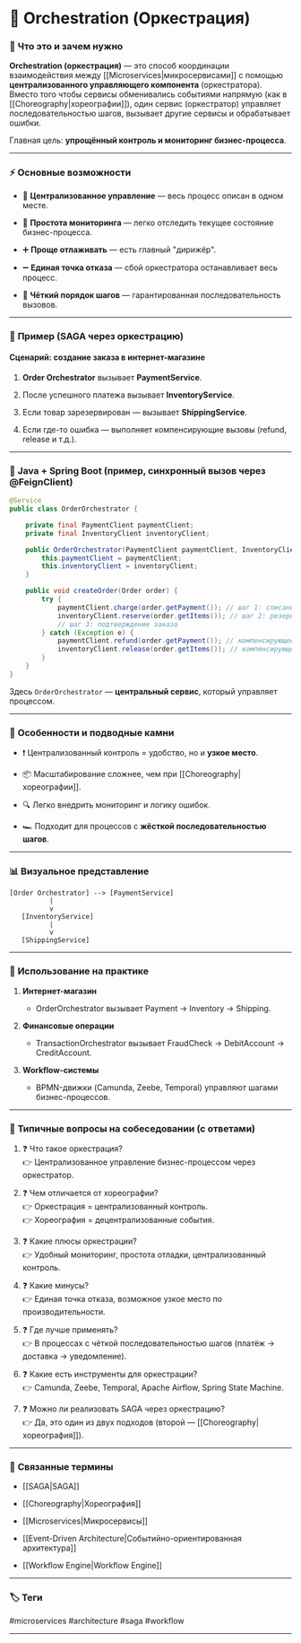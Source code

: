 # 📄 **Orchestration (Оркестрация)**

### 📝 **Что это и зачем нужно**

**Orchestration (оркестрация)** — это способ координации взаимодействия между [[Microservices|микросервисами]] с помощью **централизованного управляющего компонента** (оркестратора).  
Вместо того чтобы сервисы обменивались событиями напрямую (как в [[Choreography|хореографии]]), один сервис (оркестратор) управляет последовательностью шагов, вызывает другие сервисы и обрабатывает ошибки.

Главная цель: **упрощённый контроль и мониторинг бизнес-процесса**.

---

### ⚡ **Основные возможности**

- 📍 **Централизованное управление** — весь процесс описан в одном месте.
    
- 🔑 **Простота мониторинга** — легко отследить текущее состояние бизнес-процесса.
    
- ➕ **Проще отлаживать** — есть главный "дирижёр".
    
- ➖ **Единая точка отказа** — сбой оркестратора останавливает весь процесс.
    
- 🔄 **Чёткий порядок шагов** — гарантированная последовательность вызовов.
    

---

### 📌 **Пример (SAGA через оркестрацию)**

#### Сценарий: создание заказа в интернет-магазине

1. **Order Orchestrator** вызывает **PaymentService**.
    
2. После успешного платежа вызывает **InventoryService**.
    
3. Если товар зарезервирован — вызывает **ShippingService**.
    
4. Если где-то ошибка — выполняет компенсирующие вызовы (refund, release и т.д.).
    

---

### 📌 **Java + Spring Boot (пример, синхронный вызов через @FeignClient)**

```java
@Service
public class OrderOrchestrator {

    private final PaymentClient paymentClient;
    private final InventoryClient inventoryClient;

    public OrderOrchestrator(PaymentClient paymentClient, InventoryClient inventoryClient) {
        this.paymentClient = paymentClient;
        this.inventoryClient = inventoryClient;
    }

    public void createOrder(Order order) {
        try {
            paymentClient.charge(order.getPayment()); // шаг 1: списание денег
            inventoryClient.reserve(order.getItems()); // шаг 2: резервирование товара
            // шаг 3: подтверждение заказа
        } catch (Exception e) {
            paymentClient.refund(order.getPayment()); // компенсирующее действие
            inventoryClient.release(order.getItems()); // компенсирующее действие
        }
    }
}
```

Здесь `OrderOrchestrator` — **центральный сервис**, который управляет процессом.

---

### 🧠 **Особенности и подводные камни**

- ❗ Централизованный контроль = удобство, но и **узкое место**.
    
- 📦 Масштабирование сложнее, чем при [[Choreography|хореографии]].
    
- 🔍 Легко внедрить мониторинг и логику ошибок.
    
- 🏎 Подходит для процессов с **жёсткой последовательностью шагов**.
    

---

### 📊 **Визуальное представление**

```
[Order Orchestrator] --> [PaymentService]
          |
          v
   [InventoryService]
          |
          v
   [ShippingService]
```

---

### 💼 **Использование на практике**

1. **Интернет-магазин**
    
    - OrderOrchestrator вызывает Payment → Inventory → Shipping.
        
2. **Финансовые операции**
    
    - TransactionOrchestrator вызывает FraudCheck → DebitAccount → CreditAccount.
        
3. **Workflow-системы**
    
    - BPMN-движки (Camunda, Zeebe, Temporal) управляют шагами бизнес-процессов.
        

---

### 🎯 **Типичные вопросы на собеседовании (с ответами)**

1. ❓ Что такое оркестрация?  
    👉 Централизованное управление бизнес-процессом через оркестратор.
    
2. ❓ Чем отличается от хореографии?  
    👉 Оркестрация = централизованный контроль.  
    👉 Хореография = децентрализованные события.
    
3. ❓ Какие плюсы оркестрации?  
    👉 Удобный мониторинг, простота отладки, централизованный контроль.
    
4. ❓ Какие минусы?  
    👉 Единая точка отказа, возможное узкое место по производительности.
    
5. ❓ Где лучше применять?  
    👉 В процессах с чёткой последовательностью шагов (платёж → доставка → уведомление).
    
6. ❓ Какие есть инструменты для оркестрации?  
    👉 Camunda, Zeebe, Temporal, Apache Airflow, Spring State Machine.
    
7. ❓ Можно ли реализовать SAGA через оркестрацию?  
    👉 Да, это один из двух подходов (второй — [[Choreography|хореография]]).
    

---

### 🔗 **Связанные термины**

- [[SAGA|SAGA]]
    
- [[Choreography|Хореография]]
    
- [[Microservices|Микросервисы]]
    
- [[Event-Driven Architecture|Событийно-ориентированная архитектура]]
    
- [[Workflow Engine|Workflow Engine]]
    

---

### 🏷 **Теги**

#microservices #architecture #saga #workflow

---
